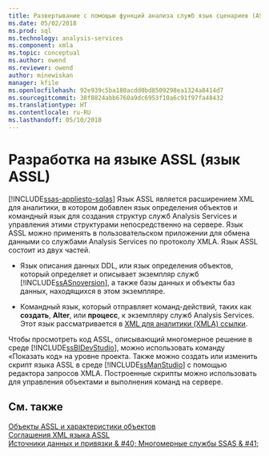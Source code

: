 ```yaml
---
title: Развертывание с помощью функций анализа служб язык сценариев (ASSL) | Документы Microsoft
ms.date: 05/02/2018
ms.prod: sql
ms.technology: analysis-services
ms.component: xmla
ms.topic: conceptual
ms.author: owend
ms.reviewer: owend
author: minewiskan
manager: kfile
ms.openlocfilehash: 92e939c5ba180acdd0bd8509298ea1324a8414d7
ms.sourcegitcommit: 38f8824abb6760a9dc6953f10a6c91f97fa48432
ms.translationtype: HT
ms.contentlocale: ru-RU
ms.lasthandoff: 05/10/2018
---
```

# <a name="developing-with-analysis-services-scripting-language-assl"></a>Разработка на языке ASSL (язык ASSL)
[!INCLUDE[ssas-appliesto-sqlas](../../../includes/ssas-appliesto-sqlas.md)]
  Язык ASSL является расширением XML для аналитики, в котором добавлен язык определения объектов и командный язык для создания структур служб Analysis Services и управления этими структурами непосредственно на сервере. Язык ASSL можно применять в пользовательском приложении для обмена данными со службами Analysis Services по протоколу XMLA. Язык ASSL состоит из двух частей.  
  
-   Язык описания данных DDL, или язык определения объектов, который определяет и описывает экземпляр служб [!INCLUDE[ssASnoversion](../../../includes/ssasnoversion-md.md)], а также базы данных и объекты баз данных, находящихся в этом экземпляре.  
  
-   Командный язык, который отправляет команд-действий, таких как **создать**, **Alter**, или **процесс**, к экземпляру служб Analysis Services. Этот язык рассматривается в [XML для аналитики &#40;XMLA&#41; ссылки](../../../analysis-services/xmla/xml-for-analysis-xmla-reference.md).  
  
 Чтобы просмотреть код ASSL, описывающий многомерное решение в среде [!INCLUDE[ssBIDevStudio](../../../includes/ssbidevstudio-md.md)], можно использовать команду «Показать код» на уровне проекта. Также можно создать или изменить скрипт языка ASSL в среде [!INCLUDE[ssManStudio](../../../includes/ssmanstudio-md.md)] с помощью редактора запросов XMLA. Построенные скрипты можно использовать для управления объектами и выполнения команд на сервере.  
  
## <a name="see-also"></a>См. также  
 [Объекты ASSL и характеристики объектов](../../../analysis-services/multidimensional-models/scripting-language-assl/assl-objects-and-object-characteristics.md)   
 [Соглашения XML языка ASSL](../../../analysis-services/multidimensional-models/scripting-language-assl/assl-xml-conventions.md)   
 [Источники данных и привязки & #40; Многомерные службы SSAS & #41;](../../../analysis-services/multidimensional-models/data-sources-and-bindings-ssas-multidimensional.md)  
  
  
